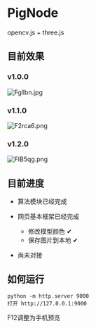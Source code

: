 # PigNode

opencv.js + three.js

## 目前效果
### v1.0.0
![Fgllbn.jpg](https://s1.ax1x.com/2018/12/25/Fgllbn.jpg)
### v1.1.0
![F2rca6.png](https://s1.ax1x.com/2018/12/26/F2rca6.png)
### v1.2.0
![FIB5qg.png](https://s2.ax1x.com/2019/01/02/FIB5qg.png)
## 目前进度

* 算法模块已经完成

* 网页基本框架已经完成
    * 修改模型颜色 ✔
    * 保存图片到本地 ✔
* 尚未对接

## 如何运行
```
python -m http.server 9000
打开 http://127.0.0.1:9000
```
F12调整为手机预览